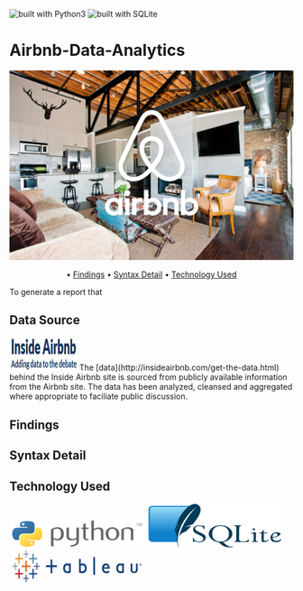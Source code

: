 ![built with Python3](https://img.shields.io/badge/built%20with-Python3-blue.svg)    ![built with SQLite](https://img.shields.io/badge/built%20with-SQLite-red.svg)

# Airbnb-Data-Analytics

![alt text](https://raw.githubusercontent.com/david880110/Airbnb-Data-Analytics/master/image/airbnb-logo.jpg)

<p align="center">
  • <a href="#findings">Findings</a>
  • <a href="#syntax-detail">Syntax Detail</a>
  • <a href="#technology-Used">Technology Used</a>
</p>

To generate a report that

## Data Source

<img src="https://raw.githubusercontent.com/david880110/Airbnb-Data-Analytics/master/image/insideairbnb.png" width="120" height="60"/>
The [data](http://insideairbnb.com/get-the-data.html) behind the Inside Airbnb site is sourced from publicly available information from the Airbnb site. The data has been analyzed, cleansed and aggregated where appropriate to faciliate public discussion.

## Findings 

## Syntax Detail

## Technology Used

<img src="https://raw.githubusercontent.com/david880110/tech-logo/master/python%20logo.png" width="240" height="50"/>

<img src="https://raw.githubusercontent.com/david880110/tech-logo/master/sqlite%20logo.png" width="240" height="80"/>

<img src="https://raw.githubusercontent.com/david880110/tech-logo/master/tableau%20logo.png" width="240" height="60"/>